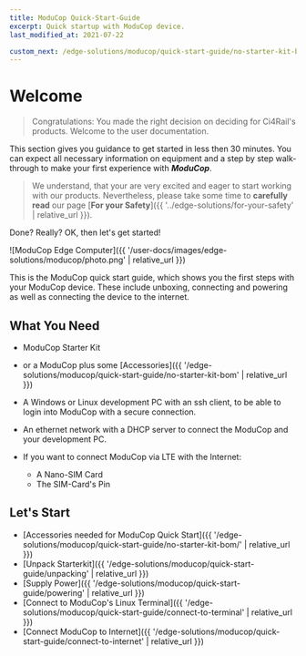 ```yaml
---
title: ModuCop Quick-Start-Guide
excerpt: Quick startup with ModuCop device.
last_modified_at: 2021-07-22

custom_next: /edge-solutions/moducop/quick-start-guide/no-starter-kit-bom/
---
```


# Welcome

> Congratulations: You made the right decision on deciding for Ci4Rail's products. Welcome to the user documentation.

This section gives you guidance to get started in less then 30 minutes.
You can expect all necessary information on equipment and a step by step walk-through to make your first experience with ***ModuCop***.

> We understand, that your are very excited and eager to start working with our products. Nevertheless, please take some time to **carefully read** our page [**For your Safety**]({{ '../edge-solutions/for-your-safety' | relative_url }}).


Done? Really? OK, then let's get started!


![ModuCop Edge Computer]({{ '/user-docs/images/edge-solutions/moducop/photo.png' | relative_url }})

This is the ModuCop quick start guide, which shows you the first steps with your ModuCop device. These include unboxing, connecting and powering as well as connecting the device to the internet.

## What You Need

* ModuCop Starter Kit
* or a ModuCop plus some [Accessories]({{ '/edge-solutions/moducop/quick-start-guide/no-starter-kit-bom' | relative_url }})

* A Windows or Linux development PC with an ssh client, to be able to login into ModuCop with a secure connection.
* An ethernet network with a DHCP server to connect the ModuCop and your development PC.

* If you want to connect ModuCop via LTE with the Internet:
    * A Nano-SIM Card
    * The SIM-Card's Pin

## Let's Start
* [Accessories needed for ModuCop Quick Start]({{ '/edge-solutions/moducop/quick-start-guide/no-starter-kit-bom/' | relative_url }})
* [Unpack Starterkit]({{ '/edge-solutions/moducop/quick-start-guide/unpacking' | relative_url }})
* [Supply Power]({{ '/edge-solutions/moducop/quick-start-guide/powering' | relative_url }})
* [Connect to ModuCop's Linux Terminal]({{ '/edge-solutions/moducop/quick-start-guide/connect-to-terminal' | relative_url }})
* [Connect ModuCop to Internet]({{ '/edge-solutions/moducop/quick-start-guide/connect-to-internet' | relative_url }})
